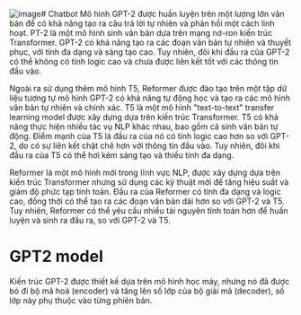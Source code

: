 ![image](https://github.com/ngohuule16012000/Chatbot/assets/83895221/f843c665-2710-4ae3-b043-4e76d60442fc)# Chatbot
Mô hình GPT-2 được huấn luyện trên một lượng lớn văn bản để có khả năng tạo ra câu trả lời tự nhiên và phản hồi một cách linh hoạt. PT-2 là một mô hình sinh văn bản dựa trên mạng nơ-ron kiến trúc Transformer. GPT-2 có khả năng tạo ra các đoạn văn bản tự nhiên và thuyết phục, với tính đa dạng và sáng tạo cao. Tuy nhiên, đôi khi đầu ra của GPT-2 có thể không có tính logic cao và chưa được liên kết tốt với các thông tin đầu vào.

Ngoài ra sử dụng thêm mô hình T5, Reformer được đào tạo trên một tập dữ liệu tương tự mô hình GPT-2 có khả năng tự động học và tạo ra các mô hình văn bản tự nhiên và chính xác. T5 là một mô hình "text-to-text" transfer learning model được xây dựng dựa trên kiến trúc Transformer. T5 có khả năng thực hiện nhiều tác vụ NLP khác nhau, bao gồm cả sinh văn bản tự động. Điểm mạnh của T5 là đầu ra của nó có tính logic cao hơn so với GPT-2, do có sự liên kết chặt chẽ hơn với thông tin đầu vào. Tuy nhiên, đôi khi đầu ra của T5 có thể hơi kém sáng tạo và thiếu tính đa dạng.

Reformer là một mô hình mới trong lĩnh vực NLP, được xây dựng dựa trên kiến trúc Transformer nhưng sử dụng các kỹ thuật mới để tăng hiệu suất và giảm độ phức tạp tính toán. Đầu ra của Reformer có tính đa dạng và logic cao, đồng thời có thể tạo ra các đoạn văn bản dài hơn so với GPT-2 và T5. Tuy nhiên, Reformer có thể yêu cầu nhiều tài nguyên tính toán hơn để huấn luyện và sinh ra đầu ra, so với GPT-2 và T5. 

# GPT2 model
Kiến trúc GPT-2 được thiết kế dựa trên mô hình học máy, nhưng nó đã được bỏ đi bộ mã hoá (encoder) và tăng lên số lớp của bộ giải mã (decoder), số lớp này phụ thuộc vào từng phiên bản.
